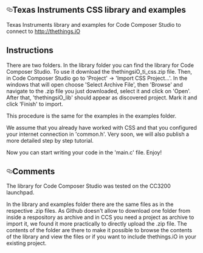  <div id="readme" class="readme blob instapaper_body">
    <article class="markdown-body entry-content" itemprop="text"><h1><a id="user-content-arduino" class="anchor" href="#energia" aria-hidden="true"><svg aria-hidden="true" class="octicon octicon-link" height="16" role="img" version="1.1" viewBox="0 0 16 16" width="16"><path d="M4 9h1v1h-1c-1.5 0-3-1.69-3-3.5s1.55-3.5 3-3.5h4c1.45 0 3 1.69 3 3.5 0 1.41-0.91 2.72-2 3.25v-1.16c0.58-0.45 1-1.27 1-2.09 0-1.28-1.02-2.5-2-2.5H4c-0.98 0-2 1.22-2 2.5s1 2.5 2 2.5z m9-3h-1v1h1c1 0 2 1.22 2 2.5s-1.02 2.5-2 2.5H9c-0.98 0-2-1.22-2-2.5 0-0.83 0.42-1.64 1-2.09v-1.16c-1.09 0.53-2 1.84-2 3.25 0 1.81 1.55 3.5 3 3.5h4c1.45 0 3-1.69 3-3.5s-1.5-3.5-3-3.5z"></path></svg></a>Texas Instruments CSS library and examples</h1>

<p>Texas Instruments library and examples for Code Composer Studio to connect to <a href="http://thethings.iO">http://thethings.iO</a></p>

<h2>Instructions</h2>

There are two folders. In the library folder you can find the library for Code Composer Studio. To use it download the thethingsiO_ti_css.zip file. Then, in Code Composer Studio go to 'Project' -> 'Import CSS Project...'. In the windows that will open choose 'Select Archive File', then 'Browse' and navigate to the .zip file you just downloaded, select it and click on 'Open'. After that, 'thethingsiO_lib' should appear as discovered project. Mark it and click 'Finish' to import.

This procedure is the same for the examples in the examples folder.

We assume that you already have worked with CSS and that you configured your internet connection in 'common.h'. Very soon, we will also publish a more detailed step by step tutorial.

Now you can start writing your code in the 'main.c' file. Enjoy!




<h2><a id="user-content-comments" class="anchor" href="#comments" aria-hidden="true"><svg aria-hidden="true" class="octicon octicon-link" height="16" role="img" version="1.1" viewBox="0 0 16 16" width="16"><path d="M4 9h1v1h-1c-1.5 0-3-1.69-3-3.5s1.55-3.5 3-3.5h4c1.45 0 3 1.69 3 3.5 0 1.41-0.91 2.72-2 3.25v-1.16c0.58-0.45 1-1.27 1-2.09 0-1.28-1.02-2.5-2-2.5H4c-0.98 0-2 1.22-2 2.5s1 2.5 2 2.5z m9-3h-1v1h1c1 0 2 1.22 2 2.5s-1.02 2.5-2 2.5H9c-0.98 0-2-1.22-2-2.5 0-0.83 0.42-1.64 1-2.09v-1.16c-1.09 0.53-2 1.84-2 3.25 0 1.81 1.55 3.5 3 3.5h4c1.45 0 3-1.69 3-3.5s-1.5-3.5-3-3.5z"></path></svg></a>Comments</h2>

The library for Code Composer Studio was tested on the CC3200 launchpad.

In the library and examples folder there are the same files as in the respective .zip files. As Github doesn't allow to download one folder from inside a respository as archive and in CCS you need a project as archive to import it, we found it more practically to directly upload the .zip file. The contents of the folder are there to make it possible to browse the contents of the library and view the files or if you want to include thethings.iO in your existing project.

